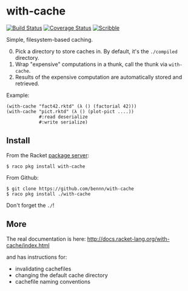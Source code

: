 with-cache
===
[![Build Status](https://travis-ci.org/bennn/with-cache.svg)](https://travis-ci.org/bennn/with-cache)
[![Coverage Status](https://coveralls.io/repos/bennn/with-cache/badge.svg?branch=master&service=github)](https://coveralls.io/github/bennn/with-cache?branch=master)
[![Scribble](https://img.shields.io/badge/Docs-Scribble-blue.svg)](http://docs.racket-lang.org/with-cache/index.html)

Simple, filesystem-based caching.

0. Pick a directory to store caches in.
   By default, it's the `./compiled` directory.
1. Wrap "expensive" computations in a thunk, call the thunk via `with-cache`.
2. Results of the expensive computation are automatically stored and retrieved.

Example:
```
(with-cache "fact42.rktd" (λ () (factorial 42)))
(with-cache "pict.rktd" (λ () (plot-pict ....))
            #:read deserialize
            #:write serialize)
```


Install
---

From the Racket [package server](pkgs.racket-lang.org):

```
$ raco pkg install with-cache
```

From Github:

```
$ git clone https://github.com/bennn/with-cache
$ raco pkg install ./with-cache
```

Don't forget the `./`!


More
---

The real documentation is here:
http://docs.racket-lang.org/with-cache/index.html

and has instructions for:
- invalidating cachefiles
- changing the default cache directory
- cachefile naming conventions

